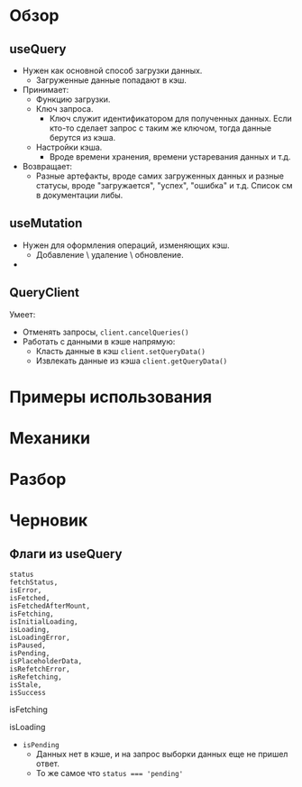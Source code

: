 

# Обзор

## useQuery

* Нужен как основной способ загрузки данных.
  * Загруженные данные попадают в кэш.
* Принимает:
  * Функцию загрузки.
  * Ключ запроса.
    * Ключ служит идентификатором для полученных данных. Если кто-то сделает запрос с таким же ключом, тогда данные берутся из кэша.
  * Настройки кэша.
    * Вроде времени хранения, времени устаревания данных и т.д.
* Возвращает:
  * Разные артефакты, вроде самих загруженных данных и разные статусы, вроде "загружается", "успех", "ошибка" и т.д. Список см в документации либы.



## useMutation

* Нужен для оформления операций, изменяющих кэш.
  * Добавление \ удаление \ обновление.
* 



## QueryClient

Умеет:

* Отменять запросы, `client.cancelQueries()`
* Работать с данными в кэше напрямую:
  * Класть данные в кэш `client.setQueryData()`
  * Извлекать данные из кэша `client.getQueryData()`





# Примеры использования







# Механики







# Разбор







# Черновик

## Флаги из useQuery

```
status
fetchStatus,
isError,
isFetched,
isFetchedAfterMount,
isFetching,
isInitialLoading,
isLoading,
isLoadingError,
isPaused,
isPending,
isPlaceholderData,
isRefetchError,
isRefetching,
isStale,
isSuccess
```

isFetching

isLoading

* `isPending` 
  * Данных нет в кэше, и на запрос выборки данных еще не пришел ответ.
  * То же самое что `status === 'pending'`